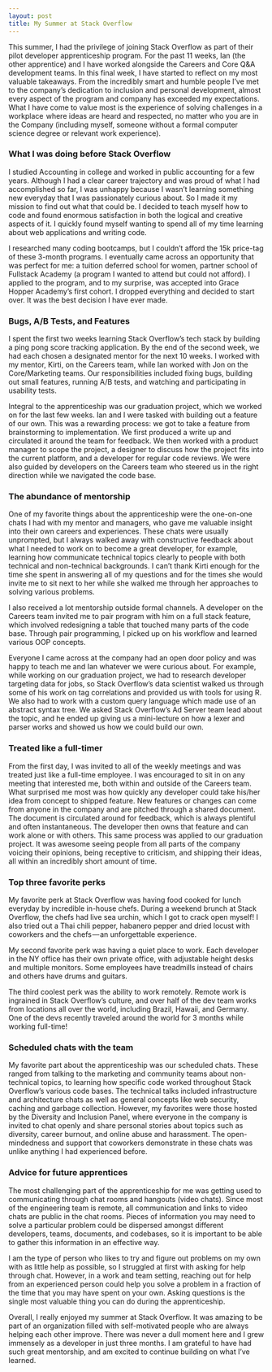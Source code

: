 ```yaml
---
layout: post
title: My Summer at Stack Overflow
---
```


This summer, I had the privilege of joining Stack Overflow as part of their pilot developer apprenticeship program. For the past 11 weeks, Ian (the other apprentice) and I have worked alongside the Careers and Core Q&A development teams. In this final week, I have started to reflect on my most valuable takeaways. From the incredibly smart and humble people I’ve met to the company’s dedication to inclusion and personal development, almost every aspect of the program and company has exceeded my expectations. What I have come to value most is the experience of solving challenges in a workplace  where ideas are heard and respected, no matter who you are in the Company (including myself, someone without a formal computer science degree or relevant work experience).

### What I was doing before Stack Overflow
I studied Accounting in college and worked in public accounting for a few years. Although I had a clear career trajectory and was proud of what I had accomplished so far, I was unhappy because I wasn’t learning something new everyday that I was passionately curious about. So I made it my mission to find out what that could be. I decided to teach myself how to code and found enormous satisfaction in both the logical and creative aspects of it. I quickly found myself wanting to spend all of my time learning about web applications and writing code. 

I researched many coding bootcamps, but I couldn’t afford the 15k price-tag of these 3-month programs. I eventually came across an opportunity that was perfect for me: a tuition deferred school for women, partner school of Fullstack Academy (a program I wanted to attend but could not afford). I applied to the program, and to my surprise, was accepted into Grace Hopper Academy’s first cohort. I dropped everything and decided to start over. It was the best decision I have ever made.


### Bugs, A/B Tests, and Features
I spent the first two weeks learning Stack Overflow’s tech stack by building a ping pong score tracking application. By the end of the second week, we had each chosen a designated mentor for the next 10 weeks. I worked with my mentor, Kirti, on the Careers team, while Ian worked with Jon on the Core/Marketing teams. Our responsibilities included fixing bugs, building out small features, running A/B tests, and watching and participating in usability tests.

Integral to the apprenticeship was our graduation project, which we worked on for the last few weeks. Ian and I were tasked with building out a feature of our own. This was a rewarding process: we got to take a feature from brainstorming to implementation. We first produced a write up and circulated it around the team for feedback. We then worked with a product manager to scope the project, a designer to discuss how the project fits into the current platform, and a developer for regular code reviews. We were also guided by developers on the Careers team who steered us in the right direction while we navigated the code base.

### The abundance of mentorship
One of my favorite things about the apprenticeship were the one-on-one chats I had with my mentor and managers, who gave me valuable insight into their own careers and experiences. These chats were usually unprompted, but I always walked away with constructive feedback about what I needed to work on to become a great developer, for example, learning how communicate technical topics clearly to people with both technical and non-technical backgrounds. I can’t thank Kirti enough for the time she spent in answering all of my questions and for the times she would invite me to sit next to her while she walked me through her approaches to solving various problems.

I also received a lot mentorship outside formal channels. A developer on the Careers team invited me to pair program with him on a full stack feature, which involved redesigning a table that touched many parts of the code base. Through pair programming, I picked up on his workflow and learned various OOP concepts.

Everyone I came across at the company had an open door policy and was happy to teach me and Ian whatever we were curious about. For example, while working on our graduation project, we had to research developer targeting data for jobs, so Stack Overflow’s data scientist walked us through some of his work on tag correlations and provided us with tools for using R. We also had to work with a custom query language which made use of an abstract syntax tree. We asked Stack Overflow’s Ad Server team lead about the topic, and he ended up giving us a mini-lecture on how a lexer and parser works and showed us how we could build our own. 

### Treated like a full-timer
From the first day, I was invited to all of the weekly meetings and was treated just like a full-time employee. I was encouraged to sit in on any meeting that interested me, both within and outside of the Careers team. What surprised me most was how quickly any developer could take his/her idea from concept to shipped feature. New features or changes can come from anyone in the company and are pitched through a shared document. The document is circulated around for feedback, which is always plentiful and often instantaneous. The developer then owns that feature and can work alone or with others. This same process was applied to our graduation project. It was awesome seeing people from all parts of the company voicing their opinions, being receptive to criticism, and shipping their ideas, all within an incredibly short amount of time.

### Top three favorite perks
My favorite perk at Stack Overflow was having food cooked for lunch everyday by incredible in-house chefs. During a weekend brunch at Stack Overflow, the chefs had live sea urchin, which I got to crack open myself! I also tried out a Thai chili pepper, habanero pepper and dried locust with coworkers and the chefs — an unforgettable experience.

My second favorite perk was having a quiet place to work. Each developer in the NY office has their own private office, with adjustable height desks and multiple monitors. Some employees have treadmills instead of chairs and others have drums and guitars. 

The third coolest perk was the ability to work remotely. Remote work is ingrained in Stack Overflow’s culture, and over half of the dev team works from locations all over the world, including Brazil, Hawaii, and Germany. One of the devs recently traveled around the world for 3 months while working full-time!

### Scheduled chats with the team
My favorite part about the apprenticeship was our scheduled chats. These ranged from talking to the marketing and community teams about non-technical topics, to learning how specific code worked throughout Stack Overflow’s various code bases. The technical talks included infrastructure and architecture chats as well as general concepts like web security, caching and garbage collection. However, my favorites were those hosted by the Diversity and Inclusion Panel, where everyone in the company is invited to chat openly and share personal stories about topics such as diversity, career burnout, and online abuse and harassment. The open-mindedness and support that coworkers demonstrate in these chats was unlike anything I had experienced before. 

### Advice for future apprentices
The most challenging part of the apprenticeship for me was getting used to communicating through chat rooms and hangouts (video chats). Since most of the engineering team is remote, all communication and links to video chats are public in the chat rooms. Pieces of information you may need to solve a particular problem could be dispersed amongst different developers, teams, documents, and codebases, so it is important to be able to gather this information in an effective way. 

I am the type of person who likes to try and figure out problems on my own with as little help as possible, so I struggled at first with asking for help through chat. However, in a work and team setting, reaching out for help from an experienced person could help you solve a problem in a fraction of the time that you may have spent on your own. Asking questions is the single most valuable thing you can do during the apprenticeship.

Overall, I really enjoyed my summer at Stack Overflow. It was amazing to be part of an organization filled with self-motivated people who are always helping each other improve. There was never a dull moment here and I grew immensely as a developer in just three months. I am grateful to have had such great mentorship, and am excited to continue building on what I’ve learned.

